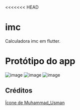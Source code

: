 <<<<<<< HEAD
# imc

Calculadora imc em flutter.
# Protótipo do app
![image](https://github.com/CodePoliX/CalculadoraDeImc/assets/131065263/86deb6b5-e3da-42fe-b715-5ef086b5f676)
![image](https://github.com/CodePoliX/CalculadoraDeImc/assets/131065263/9eab4b85-61f8-4d6a-839b-8c55c495bb94)
![image](https://github.com/CodePoliX/CalculadoraDeImc/assets/131065263/278307a1-162c-422e-b48b-750174236f55)

## Créditos

<a href="https://br.freepik.com/icone/balanca_7373030#fromView=search&term=balança&page=1&position=85&track=ais&track=ais">Ícone de Muhammad_Usman</a>

